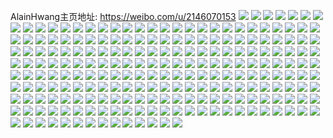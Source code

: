 AlainHwang主页地址: https://weibo.com/u/2146070153 
![](https://wx4.sinaimg.cn/mw2000/7fea6e89gy1h96ulrnfp5j23k02o0e84.jpg) 
![](https://wx4.sinaimg.cn/mw2000/7fea6e89gy1h96ulumdidj23k02o0x6t.jpg) 
![](https://wx4.sinaimg.cn/mw2000/7fea6e89gy1h96ulyd4thj23k02o0npj.jpg) 
![](https://wx4.sinaimg.cn/mw2000/7fea6e89gy1h95v8guvd3j23k02o0b2c.jpg) 
![](https://wx4.sinaimg.cn/mw2000/7fea6e89gy1h95if8mgrcj22o03k0nph.jpg) 
![](https://wx4.sinaimg.cn/mw2000/7fea6e89gy1h8xvw63aa0j21400u0qg2.jpg) 
![](https://wx4.sinaimg.cn/mw2000/7fea6e89gy1h8tzp7naljj217g0u0k49.jpg) 
![](https://wx4.sinaimg.cn/mw2000/7fea6e89gy1h8t9ciclmuj20u01ob79s.jpg) 
![](https://wx4.sinaimg.cn/mw2000/7fea6e89gy1h8ryf9p5xij22by340hdu.jpg) 
![](https://wx4.sinaimg.cn/mw2000/7fea6e89gy1h8qxjcelewj20u01404f1.jpg) 
![](https://wx4.sinaimg.cn/mw2000/7fea6e89gy1h8qxjeis4rj23k02o07wj.jpg) 
![](https://wx4.sinaimg.cn/mw2000/7fea6e89gy1h8qxjgalf0j23k02o0b2a.jpg) 
![](https://wx4.sinaimg.cn/mw2000/7fea6e89gy1h8nczcaofsj23k02o01kz.jpg) 
![](https://wx4.sinaimg.cn/mw2000/7fea6e89gy1h8nczed3ntj22o03k04qt.jpg) 
![](https://wx4.sinaimg.cn/mw2000/7fea6e89gy1h8m55rz6gzj23k02o04qr.jpg) 
![](https://wx4.sinaimg.cn/mw2000/7fea6e89gy1h8jwg8a4d7j23k02o0b2d.jpg) 
![](https://wx4.sinaimg.cn/mw2000/7fea6e89gy1h8jwg5s5tbj22o03k01kz.jpg) 
![](https://wx4.sinaimg.cn/mw2000/7fea6e89gy1h8ipuqjf1zj23k02o0hdu.jpg) 
![](https://wx4.sinaimg.cn/mw2000/7fea6e89gy1h8ipu3mklfj21400u016o.jpg) 
![](https://wx4.sinaimg.cn/mw2000/7fea6e89gy1h8ipu5qji5j23k02o0hdx.jpg) 
![](https://wx4.sinaimg.cn/mw2000/7fea6e89gy1h8ipvgh6ulj22o03k0qv6.jpg) 
![](https://wx4.sinaimg.cn/mw2000/7fea6e89gy1h8ipu7mh0pj22o03k0kjo.jpg) 
![](https://wx4.sinaimg.cn/mw2000/7fea6e89gy1h8ipu8mv7qj20u0140dxx.jpg) 
![](https://wx4.sinaimg.cn/mw2000/7fea6e89gy1h8ipu9cv9xj21400u0tps.jpg) 
![](https://wx4.sinaimg.cn/mw2000/7fea6e89gy1h8ipuskw3yj23k02o04qs.jpg) 
![](https://wx4.sinaimg.cn/mw2000/7fea6e89gy1h8ipu9zibxj20u00yrk4a.jpg) 
![](https://wx4.sinaimg.cn/mw2000/7fea6e89gy1h8heb5espsj22c0340hdt.jpg) 
![](https://wx4.sinaimg.cn/mw2000/7fea6e89gy1h8heb7gpxxj22c0340kjm.jpg) 
![](https://wx4.sinaimg.cn/mw2000/7fea6e89gy1h8ge9ftyswj23k02o0hdv.jpg) 
![](https://wx4.sinaimg.cn/mw2000/7fea6e89gy1h8ge9i9kwkj22o03k0u0z.jpg) 
![](https://wx4.sinaimg.cn/mw2000/7fea6e89gy1h8ge9k7t2mj23k02o0e84.jpg) 
![](https://wx4.sinaimg.cn/mw2000/7fea6e89gy1h8ge9mqb5wj23k02o0hdw.jpg) 
![](https://wx4.sinaimg.cn/mw2000/7fea6e89gy1h8ge9oie3hj22o03k0npf.jpg) 
![](https://wx4.sinaimg.cn/mw2000/7fea6e89gy1h8ge9qu8oqj22o03k0npf.jpg) 
![](https://wx4.sinaimg.cn/mw2000/7fea6e89gy1h8fazo1rtnj21400u0n28.jpg) 
![](https://wx4.sinaimg.cn/mw2000/7fea6e89gy1h8dwjxj3rmj21400u018m.jpg) 
![](https://wx4.sinaimg.cn/mw2000/7fea6e89gy1h8dwjy51d0j21400u0wvh.jpg) 
![](https://wx4.sinaimg.cn/mw2000/7fea6e89gy1h8cx5j8d6kj23k02o0qv7.jpg) 
![](https://wx4.sinaimg.cn/mw2000/7fea6e89gy1h8bisit0hxj20u01gjqbb.jpg) 
![](https://wx4.sinaimg.cn/mw2000/7fea6e89gy1h8af7oqhubj20u01hc4qp.jpg) 
![](https://wx4.sinaimg.cn/mw2000/7fea6e89gy1h89jkm4iz5j23k02o0x6r.jpg) 
![](https://wx4.sinaimg.cn/mw2000/7fea6e89gy1h88c6yp2q8j21400u0wnt.jpg) 
![](https://wx4.sinaimg.cn/mw2000/7fea6e89gy1h876i4i4tpj21400u0tcn.jpg) 
![](https://wx4.sinaimg.cn/mw2000/7fea6e89gy1h876i50147j21400u0wju.jpg) 
![](https://wx4.sinaimg.cn/mw2000/7fea6e89gy1h84eite5mzj20u01uoalu.jpg) 
![](https://wx4.sinaimg.cn/mw2000/7fea6e89gy1h84eiuki1bj22o03k0kjn.jpg) 
![](https://wx4.sinaimg.cn/mw2000/7fea6e89gy1h83m1kllzfj23k02o0kjn.jpg) 
![](https://wx4.sinaimg.cn/mw2000/7fea6e89gy1h83m1muv08j22o03k0npg.jpg) 
![](https://wx4.sinaimg.cn/mw2000/7fea6e89gy1h813jrmcwuj23k02o0hdw.jpg) 
![](https://wx4.sinaimg.cn/mw2000/7fea6e89gy1h80ccd81k5j22o03k01kz.jpg) 
![](https://wx4.sinaimg.cn/mw2000/7fea6e89gy1h80ccfofu5j22o03k0u12.jpg) 
![](https://wx4.sinaimg.cn/mw2000/7fea6e89gy1h7z6251oxnj20u01uoqki.jpg) 
![](https://wx4.sinaimg.cn/mw2000/7fea6e89gy1h7yv2vqnp6j22o03k0qv6.jpg) 
![](https://wx4.sinaimg.cn/mw2000/7fea6e89gy1h7xtasuhiaj23402c0b2a.jpg) 
![](https://wx4.sinaimg.cn/mw2000/7fea6e89gy1h7wvprqdz1j23k02o0npe.jpg) 
![](https://wx4.sinaimg.cn/mw2000/7fea6e89gy1h7vrbu0vqwj20u02vt7gd.jpg) 
![](https://wx4.sinaimg.cn/mw2000/7fea6e89gy1h7ty6vehj7j22o03k0e84.jpg) 
![](https://wx4.sinaimg.cn/mw2000/7fea6e89gy1h7tbte7q40j20u0140q9e.jpg) 
![](https://wx4.sinaimg.cn/mw2000/7fea6e89gy1h7s49a80voj20qo0k0abt.jpg) 
![](https://wx4.sinaimg.cn/mw2000/7fea6e89gy1h7or3bqzwhj20u01400xz.jpg) 
![](https://wx4.sinaimg.cn/mw2000/7fea6e89gy1h7n47w4u0nj20u01crtc4.jpg) 
![](https://wx4.sinaimg.cn/mw2000/7fea6e89gy1h7n47wjntbj20u00zdn4f.jpg) 
![](https://wx4.sinaimg.cn/mw2000/7fea6e89gy1h7n47wz4i6j20u00ubtdq.jpg) 
![](https://wx4.sinaimg.cn/mw2000/7fea6e89gy1h7n47xgcanj20u019m10c.jpg) 
![](https://wx4.sinaimg.cn/mw2000/7fea6e89gy1h7lehr79o4j20oo2phq8d.jpg) 
![](https://wx4.sinaimg.cn/mw2000/7fea6e89gy1h7lehrq9v5j20qo0k041i.jpg) 
![](https://wx4.sinaimg.cn/mw2000/7fea6e89gy1h7k0rg9260j20u0140td9.jpg) 
![](https://wx4.sinaimg.cn/mw2000/7fea6e89gy1h7k0rh1gx2j20u0140dj8.jpg) 
![](https://wx4.sinaimg.cn/mw2000/7fea6e89gy1h7idl1noi1j20u0140q7v.jpg) 
![](https://wx4.sinaimg.cn/mw2000/7fea6e89gy1h7gj85u5daj20u01hcgts.jpg) 
![](https://wx4.sinaimg.cn/mw2000/7fea6e89gy1h7gj89i637j20u01hcgy6.jpg) 
![](https://wx4.sinaimg.cn/mw2000/7fea6e89gy1h7gj8b0qaij20u01hcwvg.jpg) 
![](https://wx4.sinaimg.cn/mw2000/7fea6e89gy1h7gj8d9efej20u01hce35.jpg) 
![](https://wx4.sinaimg.cn/mw2000/7fea6e89gy1h7femiz8gpj22o03k0qv7.jpg) 
![](https://wx4.sinaimg.cn/mw2000/7fea6e89gy1h7femkzg04j22o03k0x6t.jpg) 
![](https://wx4.sinaimg.cn/mw2000/7fea6e89gy1h7femnquszj23k02o0kjo.jpg) 
![](https://wx4.sinaimg.cn/mw2000/7fea6e89gy1h7f8mehm6ej22k12bxkjm.jpg) 
![](https://wx4.sinaimg.cn/mw2000/7fea6e89gy1h7cwoxuqskj21400u0mz7.jpg) 
![](https://wx4.sinaimg.cn/mw2000/7fea6e89gy1h7c18mv95vj20u013z0x7.jpg) 
![](https://wx4.sinaimg.cn/mw2000/7fea6e89gy1h7c18ncs31j20u013zwin.jpg) 
![](https://wx4.sinaimg.cn/mw2000/7fea6e89gy1h7c18nqcvdj20u013zn0j.jpg) 
![](https://wx4.sinaimg.cn/mw2000/7fea6e89gy1h7c18o9mclj20u013zaf4.jpg) 
![](https://wx4.sinaimg.cn/mw2000/7fea6e89gy1h770y79x3bj234l2o0u10.jpg) 
![](https://wx4.sinaimg.cn/mw2000/7fea6e89gy1h75xp4b103j21400u0qkz.jpg) 
![](https://wx4.sinaimg.cn/mw2000/7fea6e89gy1h75xp2ybdlj21400u0k13.jpg) 
![](https://wx4.sinaimg.cn/mw2000/7fea6e89gy1h6wzefujamj20aq03g749.jpg) 
![](https://wx4.sinaimg.cn/mw2000/7fea6e89gy1h6wzegg5hgj20u0140wiz.jpg) 
![](https://wx4.sinaimg.cn/mw2000/7fea6e89gy1h6wzeh1ja2j20u0140q5d.jpg) 
![](https://wx4.sinaimg.cn/mw2000/7fea6e89gy1h6wzehq4s3j20u01400xg.jpg) 
![](https://wx4.sinaimg.cn/mw2000/7fea6e89gy1h6vjugqaspj22o03k07wj.jpg) 
![](https://wx4.sinaimg.cn/mw2000/7fea6e89gy1h6vjui77z1j21641ghkjl.jpg) 
![](https://wx4.sinaimg.cn/mw2000/7fea6e89gy1h6sbgypcrlj23k02o010w.jpg) 
![](https://wx4.sinaimg.cn/mw2000/7fea6e89gy1h6sbh0lu7dj23k02o0dmw.jpg) 
![](https://wx4.sinaimg.cn/mw2000/7fea6e89gy1h6sbh1uar3j23k02o0b2a.jpg) 
![](https://wx4.sinaimg.cn/mw2000/7fea6e89gy1h6sbh2thxbj23k02o0hdt.jpg) 
![](https://wx4.sinaimg.cn/mw2000/7fea6e89gy1h6sbh7judfj22802yf7ws.jpg) 
![](https://wx4.sinaimg.cn/mw2000/7fea6e89gy1h6sbhc6ugkj21zt27zb2c.jpg) 
![](https://wx4.sinaimg.cn/mw2000/7fea6e89gy1h6sbhgmvkjj22802801l0.jpg) 
![](https://wx4.sinaimg.cn/mw2000/7fea6e89gy1h6sbhha8nnj21hc0u0k2o.jpg) 
![](https://wx4.sinaimg.cn/mw2000/7fea6e89gy1h6sbhjuyxnj22o03k0u10.jpg) 
![](https://wx4.sinaimg.cn/mw2000/7fea6e89gy1h6quruzwqwj21400u0aei.jpg) 
![](https://wx4.sinaimg.cn/mw2000/7fea6e89gy1h6qurvoi53j20u01407el.jpg) 
![](https://wx4.sinaimg.cn/mw2000/7fea6e89gy1h6qurwj57wj20u0140qlj.jpg) 
![](https://wx4.sinaimg.cn/mw2000/7fea6e89gy1h6qurxautqj21400u013w.jpg) 
![](https://wx4.sinaimg.cn/mw2000/7fea6e89gy1h6qury3nxsj20u0140wuw.jpg) 
![](https://wx4.sinaimg.cn/mw2000/7fea6e89gy1h6qurz4ndnj20u0140qmo.jpg) 
![](https://wx4.sinaimg.cn/mw2000/7fea6e89gy1h6pvy2r492j21hc0u0njl.jpg) 
![](https://wx4.sinaimg.cn/mw2000/7fea6e89gy1h6pvy35pj4j21hc0u0kb6.jpg) 
![](https://wx4.sinaimg.cn/mw2000/7fea6e89gy1h6pvy3jpkjj215a0n77mm.jpg) 
![](https://wx4.sinaimg.cn/mw2000/7fea6e89gy1h6pvy41amzj21930pcdys.jpg) 
![](https://wx4.sinaimg.cn/mw2000/7fea6e89gy1h6pvy4i3lvj21hc0u049v.jpg) 
![](https://wx4.sinaimg.cn/mw2000/7fea6e89gy1h6pvy4x4a7j21hc0u0ark.jpg) 
![](https://wx4.sinaimg.cn/mw2000/7fea6e89gy1h6a2gusk0wj227x27xh4o.jpg) 
![](https://wx4.sinaimg.cn/mw2000/7fea6e89gy1h5xafl8dr9j222j22jhdu.jpg) 
![](https://wx4.sinaimg.cn/mw2000/7fea6e89gy1h5uh75opv1j211p15n757.jpg) 
![](https://wx4.sinaimg.cn/mw2000/7fea6e89gy1h5p1w5002lj22o03k045k.jpg) 
![](https://wx4.sinaimg.cn/mw2000/7fea6e89gy1h5khj0z512j23k02o0x6r.jpg) 
![](https://wx4.sinaimg.cn/mw2000/7fea6e89gy1h5cz6hge0bj22io1w0qv5.jpg) 
![](https://wx4.sinaimg.cn/mw2000/7fea6e89gy1h5aww170qdj23k02o0u0z.jpg) 
![](https://wx4.sinaimg.cn/mw2000/7fea6e89gy1h4q0r845f8j23k02o0qv6.jpg) 
![](https://wx4.sinaimg.cn/mw2000/7fea6e89gy1h4q0r9wt26j23k02o04qs.jpg) 
![](https://wx4.sinaimg.cn/mw2000/7fea6e89gy1h4q0rb9v4ej23k02o0b2b.jpg) 
![](https://wx4.sinaimg.cn/mw2000/7fea6e89gy1h4q0rce3rcj23k02o0hdu.jpg) 
![](https://wx4.sinaimg.cn/mw2000/7fea6e89gy1h4frf9jklpj23k02o01l2.jpg) 
![](https://wx4.sinaimg.cn/mw2000/7fea6e89gy1h4frfbq0nlj22o03k0hdv.jpg) 
![](https://wx4.sinaimg.cn/mw2000/7fea6e89gy1h4frfehqlmj22o03k0x6q.jpg) 
![](https://wx4.sinaimg.cn/mw2000/7fea6e89gy1h4frfiz3njj22o03k0hdu.jpg) 
![](https://wx4.sinaimg.cn/mw2000/7fea6e89gy1h4frflwwvyj22o03k07wk.jpg) 
![](https://wx4.sinaimg.cn/mw2000/7fea6e89gy1h4frfnvbf1j23k02o0u0y.jpg) 
![](https://wx4.sinaimg.cn/mw2000/7fea6e89gy1h4frfqni70j22o03k0npg.jpg) 
![](https://wx4.sinaimg.cn/mw2000/7fea6e89gy1h4frft3spmj23k02o01l0.jpg) 
![](https://wx4.sinaimg.cn/mw2000/7fea6e89gy1h4frfwu3h4j22o03k0hdx.jpg) 
![](https://wx4.sinaimg.cn/mw2000/7fea6e89gy1h4eylxyt62j22o03k0e83.jpg) 
![](https://wx4.sinaimg.cn/mw2000/7fea6e89gy1h4eylz4812j22o03k0b2a.jpg) 
![](https://wx4.sinaimg.cn/mw2000/7fea6e89gy1h4eym11y6xj22o03k0b2e.jpg) 
![](https://wx4.sinaimg.cn/mw2000/7fea6e89gy1h4eym2hsecj23k02o0x6q.jpg) 
![](https://wx4.sinaimg.cn/mw2000/7fea6e89gy1h4eym3qsdqj23k02o0qv6.jpg) 
![](https://wx4.sinaimg.cn/mw2000/7fea6e89gy1h4eym53gznj23k02o04qq.jpg) 
![](https://wx4.sinaimg.cn/mw2000/7fea6e89gy1h4eym67mwlj23k02o01ky.jpg) 
![](https://wx4.sinaimg.cn/mw2000/7fea6e89gy1h4eym7j1xrj23k02o0b2a.jpg) 
![](https://wx4.sinaimg.cn/mw2000/7fea6e89gy1h4eym8mbf4j23k02o0u0x.jpg) 
![](https://wx4.sinaimg.cn/mw2000/7fea6e89gy1h4acjw6rgwj23k02o0u13.jpg) 
![](https://wx4.sinaimg.cn/mw2000/7fea6e89gy1h4acjy1yyfj23k02o07wj.jpg) 
![](https://wx4.sinaimg.cn/mw2000/7fea6e89gy1h4acjzff7aj22o03k0b2b.jpg) 
![](https://wx4.sinaimg.cn/mw2000/7fea6e89gy1h4ack8zqogj23k02o0u0y.jpg) 
![](https://wx4.sinaimg.cn/mw2000/7fea6e89gy1h4ack2zwzij22o03k07wl.jpg) 
![](https://wx4.sinaimg.cn/mw2000/7fea6e89gy1h4ack4mkyjj23k02o01kz.jpg) 
![](https://wx4.sinaimg.cn/mw2000/7fea6e89gy1h4ack6fz9kj22o03k0e83.jpg) 
![](https://wx4.sinaimg.cn/mw2000/7fea6e89gy1h4ack7ltvrj23k02o0e82.jpg) 
![](https://wx4.sinaimg.cn/mw2000/7fea6e89gy1h4ack0io3oj22o03k04qq.jpg) 
![](https://wx4.sinaimg.cn/mw2000/7fea6e89gy1h3zumxco8cj23k02i9u10.jpg) 
![](https://wx4.sinaimg.cn/mw2000/7fea6e89gy1h3qkzs81ksj22o03k04qt.jpg) 
![](https://wx4.sinaimg.cn/mw2000/7fea6e89gy1h3qkzu22yxj22o03k01l0.jpg) 
![](https://wx4.sinaimg.cn/mw2000/7fea6e89gy1h3qkzw4xbij22o03k0npf.jpg) 
![](https://wx4.sinaimg.cn/mw2000/7fea6e89gy1h3qkzzklw3j23k02o0qv7.jpg) 
![](https://wx4.sinaimg.cn/mw2000/7fea6e89ly1h3phvjq2y0j23k02o0x6r.jpg) 
![](https://wx4.sinaimg.cn/mw2000/7fea6e89ly1h3phvlpr4jj23k02o0hdv.jpg) 
![](https://wx4.sinaimg.cn/mw2000/7fea6e89ly1h3phvn086sj23k02o0e82.jpg) 
![](https://wx4.sinaimg.cn/mw2000/7fea6e89ly1h3phvou8v0j23k02o04qr.jpg) 
![](https://wx4.sinaimg.cn/mw2000/7fea6e89ly1h3phvqze4hj23k02o07wi.jpg) 
![](https://wx4.sinaimg.cn/mw2000/7fea6e89gy1h3o0ylw894j22o03k0b2c.jpg) 
![](https://wx4.sinaimg.cn/mw2000/7fea6e89gy1h3o0yno0tgj22o03k07wl.jpg) 
![](https://wx4.sinaimg.cn/mw2000/7fea6e89gy1h3o0yqc01hj23k02o0hdy.jpg) 
![](https://wx4.sinaimg.cn/mw2000/7fea6e89gy1h3o0ytrze7j23k02o0qv8.jpg) 
![](https://wx4.sinaimg.cn/mw2000/7fea6e89gy1h3o0yw4nkmj23k02o0qv7.jpg) 
![](https://wx4.sinaimg.cn/mw2000/7fea6e89gy1h3o0yyvr6rj23k02o0e85.jpg) 
![](https://wx4.sinaimg.cn/mw2000/7fea6e89gy1h3o0z0wrylj22o03k0e83.jpg) 
![](https://wx4.sinaimg.cn/mw2000/7fea6e89gy1h3o0z2nqz7j22o03k0hdu.jpg) 
![](https://wx4.sinaimg.cn/mw2000/7fea6e89gy1h3o0z5kduxj22o03k04qt.jpg) 
![](https://wx4.sinaimg.cn/mw2000/7fea6e89gy1h3o0z7t6l2j22o03k0b2c.jpg) 
![](https://wx4.sinaimg.cn/mw2000/7fea6e89gy1h3o0zb6o1lj22o03k0u11.jpg) 
![](https://wx4.sinaimg.cn/mw2000/7fea6e89gy1h3o0zfqzy0j22o03k07wm.jpg) 
![](https://wx4.sinaimg.cn/mw2000/7fea6e89gy1h3cm1xth5mj20u01estjx.jpg) 
![](https://wx4.sinaimg.cn/mw2000/7fea6e89gy1h3cm1zxqd4j22o02ro1kz.jpg) 
![](https://wx4.sinaimg.cn/mw2000/7fea6e89gy1h3cm2458eyj22o03k0u11.jpg) 
![](https://wx4.sinaimg.cn/mw2000/7fea6e89gy1h3cm27yxaqj22o03k0e86.jpg) 
![](https://wx4.sinaimg.cn/mw2000/7fea6e89gy1h3cm29uhn4j22o02o3kjm.jpg) 
![](https://wx4.sinaimg.cn/mw2000/7fea6e89gy1h3cm2cq4h9j22rr2o0qv8.jpg) 
![](https://wx4.sinaimg.cn/mw2000/7fea6e89gy1h3cm2hihznj22o03k04qv.jpg) 
![](https://wx4.sinaimg.cn/mw2000/7fea6e89gy1h3cm2jwgr1j22o03k0b2b.jpg) 
![](https://wx4.sinaimg.cn/mw2000/7fea6e89gy1h3cm2m9o5ij23k02o04qs.jpg) 
![](https://wx4.sinaimg.cn/mw2000/7fea6e89gy1h39awebrygj23k02o01kz.jpg) 
![](https://wx4.sinaimg.cn/mw2000/7fea6e89gy1h3435jpj48j20u01400w0.jpg) 
![](https://wx4.sinaimg.cn/mw2000/7fea6e89gy1h2hc276k51j23k02o0u10.jpg) 
![](https://wx4.sinaimg.cn/mw2000/7fea6e89gy1h2hc2aq138j23k02o0e84.jpg) 
![](https://wx4.sinaimg.cn/mw2000/7fea6e89gy1h2hc2cgbadj22o03k04qr.jpg) 
![](https://wx4.sinaimg.cn/mw2000/7fea6e89gy1h2e0djyznaj23k02o0x6r.jpg) 
![](https://wx4.sinaimg.cn/mw2000/7fea6e89gy1h2e0dllwezj23k02o04qr.jpg) 
![](https://wx4.sinaimg.cn/mw2000/7fea6e89gy1h2e0dn5sr6j23k02o0hdv.jpg) 
![](https://wx4.sinaimg.cn/mw2000/7fea6e89gy1h1u7f3a4ibj23k02o0npf.jpg) 
![](https://wx4.sinaimg.cn/mw2000/7fea6e89gy1h1u7f4ukucj20u06vfwzt.jpg) 
![](https://wx4.sinaimg.cn/mw2000/7fea6e89gy1h0z45agqiqj22802801l2.jpg) 
![](https://wx4.sinaimg.cn/mw2000/7fea6e89gy1h0z45fbihlj21in20xx6p.jpg) 
![](https://wx4.sinaimg.cn/mw2000/7fea6e89gy1h0xaadnym8j220w1fehap.jpg) 
![](https://wx4.sinaimg.cn/mw2000/7fea6e89gy1gzjnckomj2j23k02o0e82.jpg) 
![](https://wx4.sinaimg.cn/mw2000/7fea6e89gy1gzjncm3dg7j23k02o0qv6.jpg) 
![](https://wx4.sinaimg.cn/mw2000/7fea6e89gy1gzjncdg32ij22o03k0e87.jpg) 
![](https://wx4.sinaimg.cn/mw2000/7fea6e89gy1gzjncfwxl5j22o03k0npj.jpg) 
![](https://wx4.sinaimg.cn/mw2000/7fea6e89gy1gzjnchjc8zj23k02o0hdv.jpg) 
![](https://wx4.sinaimg.cn/mw2000/7fea6e89gy1gzjnco3hemj22o03k0hdw.jpg) 
![](https://wx4.sinaimg.cn/mw2000/7fea6e89gy1gzjncpv7i2j23k02o0x6r.jpg) 
![](https://wx4.sinaimg.cn/mw2000/7fea6e89gy1gzjncr0hxyj22o03k0npe.jpg) 
![](https://wx4.sinaimg.cn/mw2000/7fea6e89gy1gzdc8ok0v7j220f33hx6r.jpg) 
![](https://wx4.sinaimg.cn/mw2000/7fea6e89gy1gyteu5xn66j23k02o0npf.jpg) 
![](https://wx4.sinaimg.cn/mw2000/7fea6e89gy1gytev2fx6hj23k02o0e84.jpg) 
![](https://wx4.sinaimg.cn/mw2000/7fea6e89gy1gytewce8xhj23k02o0qv8.jpg) 
![](https://wx4.sinaimg.cn/mw2000/7fea6e89gy1gyj8c4ftsfj22o02st1kz.jpg) 
![](https://wx4.sinaimg.cn/mw2000/7fea6e89gy1gxyeeleygwj21400u00xt.jpg) 
![](https://wx4.sinaimg.cn/mw2000/7fea6e89gy1gxyeem25kkj21400u0wjf.jpg) 
![](https://wx4.sinaimg.cn/mw2000/7fea6e89gy1gxyeemx2qnj20u013z7ar.jpg) 
![](https://wx4.sinaimg.cn/mw2000/7fea6e89gy1gxyeenx9n1j21400u0tlj.jpg) 
![](https://wx4.sinaimg.cn/mw2000/7fea6e89gy1gxqg0qfubxj22o03k0kjo.jpg) 
![](https://wx4.sinaimg.cn/mw2000/7fea6e89gy1gxqg0okfl4j22o03k0e83.jpg) 
![](https://wx4.sinaimg.cn/mw2000/7fea6e89gy1gxqg0mtfzsj23k02o0b2d.jpg) 
![](https://wx4.sinaimg.cn/mw2000/7fea6e89gy1gr2u5ci8g3j23k02o0b2b.jpg) 
![](https://wx4.sinaimg.cn/mw2000/7fea6e89gy3gawjxjbnfsj20zk0zkgqb.jpg) 
![](https://wx4.sinaimg.cn/mw2000/7fea6e89ly1g5vuniq9apj237k2eox6q.jpg) 
![](https://wx4.sinaimg.cn/mw2000/7fea6e89gy1fzt72eoupej21400u0q61.jpg) 
![](https://wx4.sinaimg.cn/mw2000/7fea6e89gy1fzt72smg8cj237k2eox6q.jpg) 
![](https://wx4.sinaimg.cn/mw2000/7fea6e89gy1ftxs1k3f42j20zk0qotg7.jpg) 
![](https://wx4.sinaimg.cn/mw2000/7fea6e89gy1fs34xtp9tvj20zk0qowl4.jpg) 
